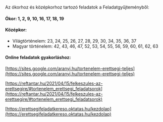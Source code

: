 Az ókorhoz és középkorhoz tartozó feladatok a Feladatgyűjteményből:
#### Ókor: 1, 2, 9, 10, 16, 17, 18, 19

#### Középkor: 
- Világtörténelem: 23, 24, 25, 26, 27, 28, 29, 30, 34, 35, 36, 37
- Magyar történelem: 42, 43, 46, 47, 52, 53, 54, 55, 56, 59, 60, 61, 62, 63

#### Online feladatok gyakorláshoz:

[https://sites.google.com/aranyj.hu/tortenelem-erettsegi-teljes](https://sites.google.com/aranyj.hu/tortenelem-erettsegi-teljes)

[https://reftantar.hu/2021/04/15/felkeszules-az-erettsegire/#tortenelem_erettsegi_feladatsorok](https://reftantar.hu/2021/04/15/felkeszules-az-erettsegire/#tortenelem_erettsegi_feladatsorok)

[https://erettsegifeladatkereso.oktatas.hu/kezdolap](https://erettsegifeladatkereso.oktatas.hu/kezdolap)
